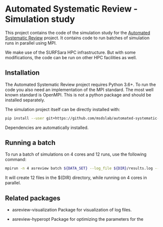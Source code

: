 # Automated Systematic Review - Simulation study

This project contains the code of the simulation study for the [Automated
Systematic Review](https://github.com/msdslab/automated-systematic-review)
project. It contains code to run batches of simulation runs in parallel using MPI.

We make use of the SURFSara HPC infrastructure. But with some modifications,
the code can be run on other HPC facilities as well.

## Installation 

The Automated Systematic Review project requires Python 3.6+. To run the code you
also need an implementation of the MPI standard. The most well known standard is OpenMPI.
This is not a python package and should be installed separately.

The simulation project itself can be directly installed with: 

```bash
pip install --user git+https://github.com/msdslab/automated-systematic-review-simulations
```
Dependencies are automatically installed.

## Running a batch

To run a batch of simulations on 4 cores and 12 runs, use the following command:

```bash
mpirun -n 4 asreview batch ${DATA_SET} --log_file ${DIR}/results.log --n_runs 12
```

It will create 12 files in the ${DIR} directory, while running on 4 cores in parallel.

## Related packages

- asreview-visualization
	Package for visualization of log files.

- asreview-hyperopt
	Package for optimizing the parameters for the 
